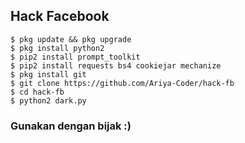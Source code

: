 ## Hack Facebook
```
$ pkg update && pkg upgrade
$ pkg install python2
$ pip2 install prompt_toolkit
$ pip2 install requests bs4 cookiejar mechanize
$ pkg install git
$ git clone https://github.com/Ariya-Coder/hack-fb
$ cd hack-fb
$ python2 dark.py
```
### Gunakan dengan bijak :)
